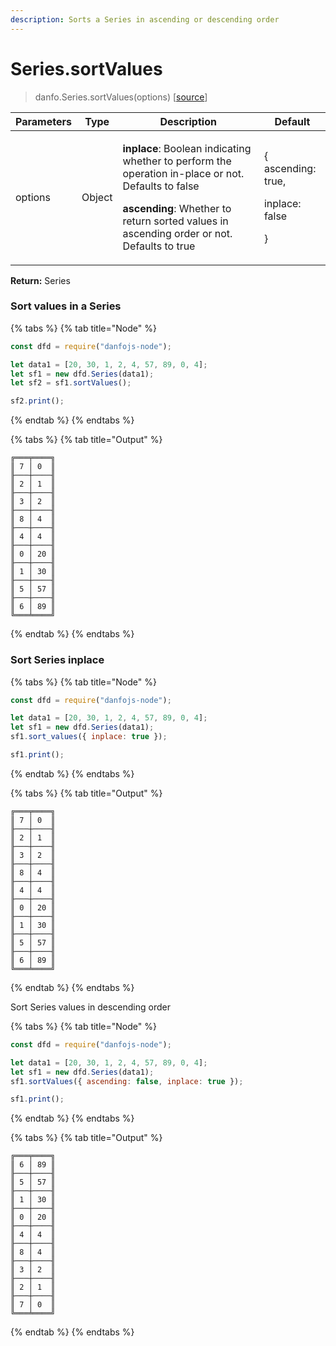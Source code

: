 ```yaml
---
description: Sorts a Series in ascending or descending order
---
```


# Series.sortValues

> danfo.Series.sortValues(options) \[[source](https://github.com/javascriptdata/danfojs/blob/master/src/danfojs-base/core/series.ts#L828)]

| Parameters | Type   | Description                                                                                                                                                                                                                           | Default                                                   |
| ---------- | ------ | ------------------------------------------------------------------------------------------------------------------------------------------------------------------------------------------------------------------------------------- | --------------------------------------------------------- |
| options    | Object | <p><strong>inplace</strong>: Boolean indicating whether to perform the operation in-place or not. Defaults to false</p><p><strong>ascending</strong>: Whether to return sorted values in ascending order or not. Defaults to true</p> | <p>{<br>ascending: true,</p><p>inplace: false</p><p>}</p> |

**Return:** Series

### Sort values in a Series

{% tabs %}
{% tab title="Node" %}

```javascript
const dfd = require("danfojs-node");

let data1 = [20, 30, 1, 2, 4, 57, 89, 0, 4];
let sf1 = new dfd.Series(data1);
let sf2 = sf1.sortValues();

sf2.print();
```

{% endtab %}
{% endtabs %}

{% tabs %}
{% tab title="Output" %}

```
╔═══╤════╗
║ 7 │ 0  ║
╟───┼────╢
║ 2 │ 1  ║
╟───┼────╢
║ 3 │ 2  ║
╟───┼────╢
║ 8 │ 4  ║
╟───┼────╢
║ 4 │ 4  ║
╟───┼────╢
║ 0 │ 20 ║
╟───┼────╢
║ 1 │ 30 ║
╟───┼────╢
║ 5 │ 57 ║
╟───┼────╢
║ 6 │ 89 ║
╚═══╧════╝
```

{% endtab %}
{% endtabs %}

### Sort Series inplace

{% tabs %}
{% tab title="Node" %}

```javascript
const dfd = require("danfojs-node");

let data1 = [20, 30, 1, 2, 4, 57, 89, 0, 4];
let sf1 = new dfd.Series(data1);
sf1.sort_values({ inplace: true });

sf1.print();
```

{% endtab %}
{% endtabs %}

{% tabs %}
{% tab title="Output" %}

```
╔═══╤════╗
║ 7 │ 0  ║
╟───┼────╢
║ 2 │ 1  ║
╟───┼────╢
║ 3 │ 2  ║
╟───┼────╢
║ 8 │ 4  ║
╟───┼────╢
║ 4 │ 4  ║
╟───┼────╢
║ 0 │ 20 ║
╟───┼────╢
║ 1 │ 30 ║
╟───┼────╢
║ 5 │ 57 ║
╟───┼────╢
║ 6 │ 89 ║
╚═══╧════╝
```

{% endtab %}
{% endtabs %}

Sort Series values in descending order

{% tabs %}
{% tab title="Node" %}

```javascript
const dfd = require("danfojs-node");

let data1 = [20, 30, 1, 2, 4, 57, 89, 0, 4];
let sf1 = new dfd.Series(data1);
sf1.sortValues({ ascending: false, inplace: true });

sf1.print();
```

{% endtab %}
{% endtabs %}

{% tabs %}
{% tab title="Output" %}

```
╔═══╤════╗
║ 6 │ 89 ║
╟───┼────╢
║ 5 │ 57 ║
╟───┼────╢
║ 1 │ 30 ║
╟───┼────╢
║ 0 │ 20 ║
╟───┼────╢
║ 4 │ 4  ║
╟───┼────╢
║ 8 │ 4  ║
╟───┼────╢
║ 3 │ 2  ║
╟───┼────╢
║ 2 │ 1  ║
╟───┼────╢
║ 7 │ 0  ║
╚═══╧════╝
```

{% endtab %}
{% endtabs %}
